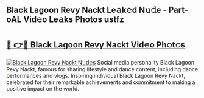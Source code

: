 ## Black Lagoon Revy Nackt Le𝚊k𝚎d N𝚞𝚍e - Part-oAL Vid𝚎o Le𝚊ks Photos ustfz

# <h2><a href="http://fb0jr7p.evod.top/?m=Black+Lagoon+Revy+Nackt">🔗 👉🔴 Black Lagoon Revy Nackt Vid𝚎o Ph𝚘t𝚘s</a></h2>

[![Black Lagoon Revy Nackt N𝚞d𝚎s](https://i.imgur.com/8V9OHl7.gif)](http://fb0jr7p.evod.top/?m=Black+Lagoon+Revy+Nackt)
Social media personality Black Lagoon Revy Nackt, famous for sharing lifestyle and dance content, including dance performances and vlogs. Inspiring individual Black Lagoon Revy Nackt, celebrated for their remarkable achievements and commitment to making a positive impact on the world. 
